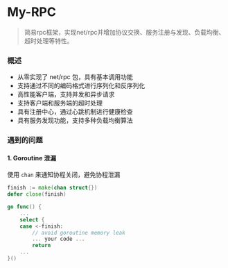 # My-RPC

> 简易rpc框架，实现net/rpc并增加协议交换、服务注册与发现、负载均衡、超时处理等特性。

### 概述
- 从零实现了 net/rpc 包，具有基本调用功能
- 支持通过不同的编码格式进行序列化和反序列化
- 高性能客户端，支持并发和异步请求
- 支持客户端和服务端的超时处理
- 具有注册中心，通过心跳机制进行健康检查
- 具有服务发现功能，支持多种负载均衡算法

### 遇到的问题
#### 1. Goroutine 泄漏
使用 `chan` 来通知协程关闭，避免协程泄漏
```go
finish := make(chan struct{})
defer close(finish)

go func() {
    ...
    select {
    case <-finish:
        // avoid goroutine memory leak
        ... your code ...
        return
    ...
}()
```